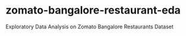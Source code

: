 # zomato-bangalore-restaurant-eda
Exploratory Data Analysis on Zomato Bangalore Restaurants Dataset
